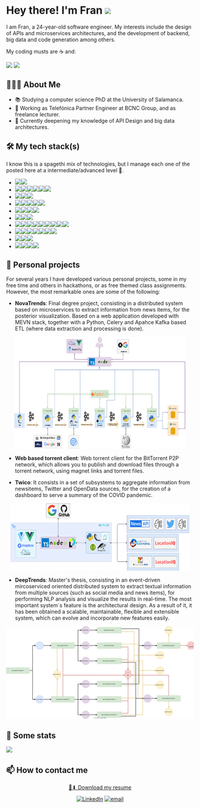 # Hey there! I'm Fran <img src="https://hits.seeyoufarm.com/api/count/incr/badge.svg?url=https%3A%2F%2Fgithub.com%2F{username}1212%2Fhit-counter" />

I am Fran, a 24-year-old software engineer. My interests include the design of APIs and microservices architectures, and the development of backend, big data and code generation among others.

My coding musts are :coffee: and: 

<img src="https://img.shields.io/badge/sublime_text-%23575757.svg?&style=for-the-badge&logo=sublime-text&logoColor=important"> <img src="https://img.shields.io/badge/Spotify-1ED760?&style=for-the-badge&logo=spotify&logoColor=white">


## 🧙🏻‍♂️ About Me
- 📚 Studying a computer science PhD at the University of Salamanca.
- 💼 Working as Telefónica Partner Engineer at BCNC Group, and as freelance lecturer.
- 🌱 Currently deepening my knowledge of API Design and big data architectures.

## 🛠 My tech stack(s)

I know this is a spagethi mix of technologies, but I manage each one of the posted here at a intermediate/advanced level :raised_hands:.

- <img src="https://img.shields.io/badge/vuejs%20-%2335495e.svg?&style=for-the-badge&logo=vue.js&logoColor=%234FC08D" /><img src="https://img.shields.io/badge/vuetify-%231867C0.svg?&style=for-the-badge&logo=vuetify&logoColor=white" />
- <img src="https://img.shields.io/badge/JavaScript-323330?style=for-the-badge&logo=javascript&logoColor=F7DF1E" /><img src="https://img.shields.io/badge/node.js%20-%2343853D.svg?&style=for-the-badge&logo=node.js&logoColor=white" /><img src="https://img.shields.io/badge/typescript%20-%23007ACC.svg?&style=for-the-badge&logo=typescript&logoColor=white" /><img src="https://img.shields.io/badge/Express.js-000000?style=for-the-badge&logo=express&logoColor=white" /><img src="https://img.shields.io/badge/GraphQl-E10098?style=for-the-badge&logo=graphql&logoColor=white"><img src="https://img.shields.io/badge/eslint-3A33D1?style=for-the-badge&logo=eslint&logoColor=white" />
- <img src="https://img.shields.io/badge/Spring-6DB33F?style=for-the-badge&logo=spring&logoColor=white" /><img src="https://img.shields.io/badge/java-%23ED8B00.svg?&style=for-the-badge&logo=java&logoColor=white" /><img src="https://img.shields.io/badge/Selenium-43B02A?style=for-the-badge&logo=Selenium&logoColor=white" />
- <img src="https://img.shields.io/badge/python%20-%2314354C.svg?&style=for-the-badge&logo=python&logoColor=white" /><img src="https://img.shields.io/badge/Celery-%2337814A.svg?&style=for-the-badge&logo=Celery&logoColor=white"/><img src="https://img.shields.io/badge/flask%20-%23000.svg?&style=for-the-badge&logo=flask&logoColor=white" /><img src="https://img.shields.io/badge/fastapi-109989?style=for-the-badge&logo=FASTAPI&logoColor=white" /><img src="https://img.shields.io/badge/Django-092E20?style=for-the-badge&logo=django&logoColor=green" />
- <img src="https://img.shields.io/badge/Pandas-2C2D72?style=for-the-badge&logo=pandas&logoColor=white" /><img src="https://img.shields.io/badge/Numpy-777BB4?style=for-the-badge&logo=numpy&logoColor=white" /><img src="https://img.shields.io/badge/scikit_learn-F7931E?style=for-the-badge&logo=scikit-learn&logoColor=white" /><img src="https://img.shields.io/badge/SciPy-654FF0?style=for-the-badge&logo=SciPy&logoColor=white" />
- <img src="https://img.shields.io/badge/apache%20kafka-%23000000.svg?&style=for-the-badge&logo=Apache%20Kafka&logoColor=white"><img src="https://img.shields.io/badge/Databricks-FF3621?style=for-the-badge&logo=Databricks&logoColor=white" /><img src="https://img.shields.io/badge/Apache_Spark-FFFFFF?style=for-the-badge&logo=apachespark&logoColor=#E35A16" />
- <img src="https://img.shields.io/badge/MongoDB-%234ea94b.svg?&style=for-the-badge&logo=mongodb&logoColor=white" /><img src="https://img.shields.io/badge/postgres-%23316192.svg?&style=for-the-badge&logo=postgresql&logoColor=white" /><img src="https://img.shields.io/badge/mysql-%2300f.svg?&style=for-the-badge&logo=mysql&logoColor=white" /><img src="https://img.shields.io/badge/Neo4J-%23008CC1.svg?&style=for-the-badge&logo=Neo4j&logoColor=white" /><img src="https://img.shields.io/badge/Cassandra-1287B1?style=for-the-badge&logo=apache%20cassandra&logoColor=white" /><img src="https://img.shields.io/badge/Elastic_Search-005571?style=for-the-badge&logo=elasticsearch&logoColor=white" /><img src="https://img.shields.io/badge/InfluxDB-22ADF6?style=for-the-badge&logo=InfluxDB&logoColor=white" /><img src="https://img.shields.io/badge/MariaDB-003545?style=for-the-badge&logo=mariadb&logoColor=white" /><img src="https://img.shields.io/badge/redis-%23DD0031.svg?&style=for-the-badge&logo=redis&logoColor=white" />
- <img src="https://img.shields.io/badge/Shell_Script-121011?style=for-the-badge&logo=gnu-bash&logoColor=white" /><img src="https://img.shields.io/badge/Vagrant-1868F2?style=for-the-badge&logo=Vagrant&logoColor=white" /><img src="https://img.shields.io/badge/VirtualBox-21416b?style=for-the-badge&logo=VirtualBox&logoColor=white" /><img src="https://img.shields.io/badge/Git-%23F05032.svg?&style=for-the-badge&logo=Git&logoColor=white" /><img src="https://img.shields.io/badge/GitHub%20Actions-%232088FF.svg?&style=for-the-badge&logo=GitHub%20Actions&logoColor=white"><img src="https://img.shields.io/badge/Docker-2CA5E0?style=for-the-badge&logo=docker&logoColor=white"><img src="https://img.shields.io/badge/kubernetes-326ce5.svg?&style=for-the-badge&logo=kubernetes&logoColor=white">
- <img src="https://img.shields.io/badge/Amazon_AWS-FF9900?style=for-the-badge&logo=amazonaws&logoColor=white"><img src="https://img.shields.io/badge/microsoft%20azure-0089D6?style=for-the-badge&logo=microsoft-azure&logoColor=white" /><img src="https://img.shields.io/badge/IBM%20Cloud-1261FE?style=for-the-badge&logo=IBM%20Cloud&logoColor=white" />
- <img src="https://img.shields.io/badge/Kibana-005571?style=for-the-badge&logo=Kibana&logoColor=white" /><img src="https://img.shields.io/badge/Postman-FF6C37?style=for-the-badge&logo=Postman&logoColor=white" /><img src="https://img.shields.io/badge/Notion-000000?style=for-the-badge&logo=notion&logoColor=white" /><img src="https://img.shields.io/badge/Jira-0052CC?style=for-the-badge&logo=Jira&logoColor=white" />


## 🎯 Personal projects
For several years I have developed various personal projects, some in my free time and others in hackathons, or as free themed class assignments. However, the most remarkable ones are some of the following:

- **NovaTrends**: Final degree project, consisting in a distributed system based on microservices to extract information from news items, for the posterior visualization. 
Based on a web application developed with MEVN stack, together with a Python, Celery and Apahce Kafka based  ETL  (where data extraction and processing is done).
<p align="center">
  <img width="460" height="300" src="https://github.com/GandalFran/GandalFran/blob/master/novatrends_architecture.png">
</p>

- **Web based torrent client**: Web torrent client for the BitTorrent P2P network, which allows you to publish and download files through a torrent network, using magnet links and torrent files.

- **Twico**: It consists in a set of subsystems to aggregate information from newsitems, Twitter and OpenData sources, for the creation of a dashboard to serve a summary of the COVID pandemic.
<p align="center">
  <img width="480" height="180" src="https://github.com/GandalFran/TwiCo/blob/master/soa-web-app/vue-web/public/img/architecture.png">
</p>

- **DeepTrends**: Master's thesis, consisting in an event-driven mircoserviced oriented distributed system to extract textual information from multiple sources (such as social media and news items), for performing NLP analysis and visualize the results in real-time. The most important system´s feature is the architectural design. As a result of it, it has been obtained a scalable, maintainable, flexible and extensible system, which can evolve and incorporate new features easily.
<p align="center">
  <img src="https://github.com/GandalFran/GandalFran/raw/master/deeptrends_topic_architecture.svg">
</p>

## 🚀 Some stats

![](https://github-readme-activity-graph.cyclic.app/graph?username=gandalfran&bg_color=ffffff&title_color=000000&line=000000&point=000000&color=000000&hide_title=true)


## 📫 How to contact me
<p align="center">
 <a href="https://github.com/GandalFran/GandalFran/raw/master/resume.pdf"> 📄⬇ Download my resume  </a>
 </p>
<p align="center">
<a href="https://www.linkedin.com/in/franpintosantos/"><img alt="LinkedIn" src="https://img.shields.io/badge/linkedin-%230077B5.svg?&style=for-the-badge&logo=linkedin&logoColor=white"></a>
<a href="mailto:franpintosantos@gmail.com"><img alt="email" src="https://img.shields.io/badge/gmail-%23D14836.svg?&style=for-the-badge&logo=gmail&logoColor=white"></a>

